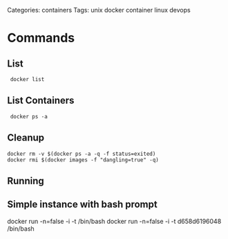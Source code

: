 Categories: containers
Tags: unix
      docker
      container
      linux
      devops

# Commands

## List

     docker list

## List Containers

     docker ps -a

## Cleanup

    docker rm -v $(docker ps -a -q -f status=exited)
    docker rmi $(docker images -f "dangling=true" -q)

## Running

## Simple instance with bash prompt

  docker run -n=false -i -t <instanceid> /bin/bash
  docker run -n=false -i -t d658d6196048 /bin/bash


